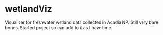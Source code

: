 # wetlandViz
Visualizer for freshwater wetland data collected in Acadia NP. Still very bare bones. Started project so can add to it as I have time.
